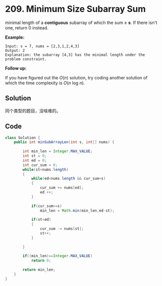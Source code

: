 # 209. Minimum Size Subarray Sum

minimal length of a **contiguous** subarray of which the sum ≥ **s**. If there isn't one, return 0 instead.

**Example:** 

```
Input: s = 7, nums = [2,3,1,2,4,3]
Output: 2
Explanation: the subarray [4,3] has the minimal length under the problem constraint.
```

**Follow up:**

If you have figured out the *O*(*n*) solution, try coding another solution of which the time complexity is *O*(*n* log *n*). 



## Solution

同个类型的题目，没啥难的。



## Code

```java
class Solution {
    public int minSubArrayLen(int s, int[] nums) {
        
        int min_len = Integer.MAX_VALUE;
        int st = 0;
        int ed = 0;
        int cur_sum = 0;
        while(st<nums.length)
        {
            while(ed<nums.length && cur_sum<s)
            {
                cur_sum += nums[ed];
                ed ++;
            }
            
            if(cur_sum>=s)
                min_len = Math.min(min_len,ed-st);
            
            if(st<ed)
            {
                cur_sum -= nums[st];
                st++;
            }
            
        }
        
        if((min_len)==Integer.MAX_VALUE)
            return 0;
        
        return min_len;
    }
}
```

